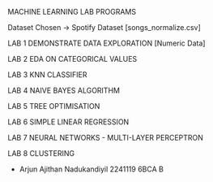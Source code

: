 MACHINE LEARNING LAB PROGRAMS

Dataset Chosen -> Spotify Dataset [songs_normalize.csv]

LAB 1
DEMONSTRATE DATA EXPLORATION [Numeric Data]

LAB 2
EDA ON CATEGORICAL VALUES

LAB 3
KNN CLASSIFIER

LAB 4
NAIVE BAYES ALGORITHM

LAB 5
TREE OPTIMISATION

LAB 6
SIMPLE LINEAR REGRESSION

LAB 7
NEURAL NETWORKS - MULTI-LAYER PERCEPTRON

LAB 8
CLUSTERING



- Arjun Ajithan Nadukandiyil
  2241119
  6BCA B
